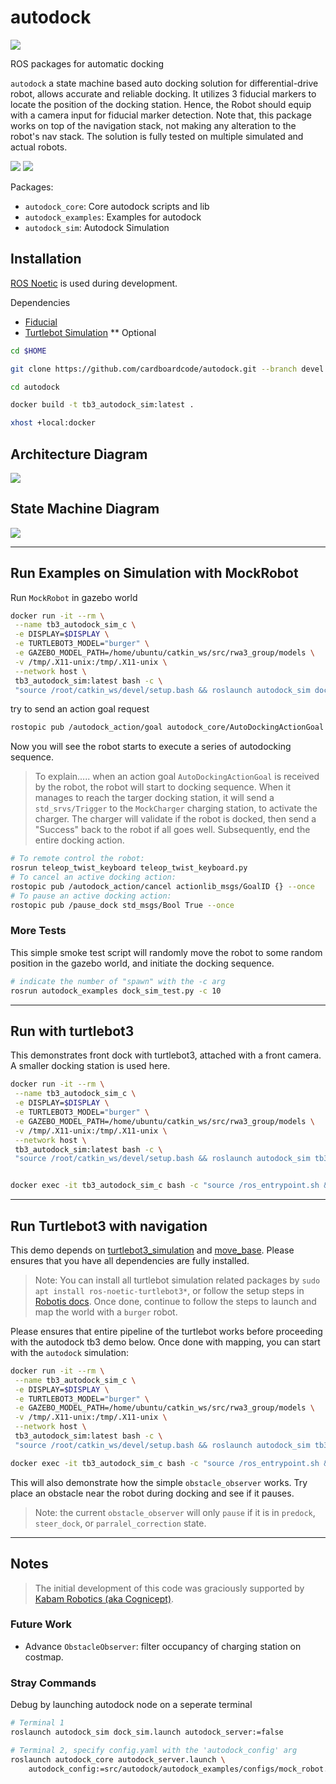 # autodock

![](https://github.com/osrf/autodock/workflows/ci/badge.svg)

ROS packages for automatic docking

`autodock` a state machine based auto docking solution for differential-drive robot,
allows accurate and reliable docking. It utilizes 3 fiducial markers to locate the 
position of the docking station. Hence, the Robot should equip with a camera input
for fiducial marker detection. Note that, this package works on top of the navigation 
stack, not making any alteration to the robot's nav stack. The solution is fully
tested on multiple simulated and actual robots.

![](docs/dock_gz_sim.gif) ![](docs/tb3_dock_sim.gif)

Packages:
 - `autodock_core`: Core autodock scripts and lib
 - `autodock_examples`: Examples for autodock
 - `autodock_sim`: Autodock Simulation

## Installation

[ROS Noetic](http://wiki.ros.org/noetic/Installation/Ubuntu) is used during development.

Dependencies
 - [Fiducial](https://github.com/UbiquityRobotics/fiducials)
 - [Turtlebot Simulation](http://wiki.ros.org/turtlebot3_simulations) ** Optional

```bash
cd $HOME
```

```bash
git clone https://github.com/cardboardcode/autodock.git --branch devel --depth 1 --single-branch
```

```bash
cd autodock
```

```bash
docker build -t tb3_autodock_sim:latest .
```

```bash
xhost +local:docker
```

## Architecture Diagram

![](docs/architecture.png)

## State Machine Diagram

![](docs/state_diagram.png)

---

## Run Examples on Simulation with MockRobot

Run `MockRobot` in gazebo world

```bash
docker run -it --rm \
 --name tb3_autodock_sim_c \
 -e DISPLAY=$DISPLAY \
 -e TURTLEBOT3_MODEL="burger" \
 -e GAZEBO_MODEL_PATH=/home/ubuntu/catkin_ws/src/rwa3_group/models \
 -v /tmp/.X11-unix:/tmp/.X11-unix \
 --network host \
 tb3_autodock_sim:latest bash -c \
 "source /root/catkin_ws/devel/setup.bash && roslaunch autodock_sim dock_sim.launch"
```

try to send an action goal request
```bash
rostopic pub /autodock_action/goal autodock_core/AutoDockingActionGoal {} --once
```

Now you will see the robot starts to execute a series of autodocking sequence.

> To explain..... when an action goal `AutoDockingActionGoal` is received by the robot, 
the robot will start to docking sequence. When it manages to reach the targer 
docking station, it will send a `std_srvs/Trigger` to the `MockCharger` charging 
station, to activate the charger. The charger will validate if the robot is docked, 
then send a "Success" back to the robot if all goes well.
Subsequently, end the entire docking action.

```bash
# To remote control the robot: 
rosrun teleop_twist_keyboard teleop_twist_keyboard.py
# To cancel an active docking action: 
rostopic pub /autodock_action/cancel actionlib_msgs/GoalID {} --once
# To pause an active docking action: 
rostopic pub /pause_dock std_msgs/Bool True --once
```

### More Tests

This simple smoke test script will randomly move the robot to some random position 
in the gazebo world, and initiate the docking sequence.

```bash
# indicate the number of "spawn" with the -c arg
rosrun autodock_examples dock_sim_test.py -c 10
```

---

## Run with turtlebot3

This demonstrates front dock with turtlebot3, attached with a front camera. 
A smaller docking station is used here.

```bash
docker run -it --rm \
 --name tb3_autodock_sim_c \
 -e DISPLAY=$DISPLAY \
 -e TURTLEBOT3_MODEL="burger" \
 -e GAZEBO_MODEL_PATH=/home/ubuntu/catkin_ws/src/rwa3_group/models \
 -v /tmp/.X11-unix:/tmp/.X11-unix \
 --network host \
 tb3_autodock_sim:latest bash -c \
 "source /root/catkin_ws/devel/setup.bash && roslaunch autodock_sim tb3_dock_sim.launch"
```

```bash

docker exec -it tb3_autodock_sim_c bash -c "source /ros_entrypoint.sh && rostopic pub /autodock_action/goal autodock_core/AutoDockingActionGoal {} --once"
```

---

## Run Turtlebot3 with navigation

This demo depends on [turtlebot3_simulation](https://github.com/ROBOTIS-GIT/turtlebot3_simulations) 
and [move_base](http://wiki.ros.org/move_base). 
Please ensures that you have all dependencies are fully installed.

> Note: You can install all turtlebot simulation related packages by 
`sudo apt install ros-noetic-turtlebot3*`, or follow the setup steps in
[Robotis docs](https://emanual.robotis.com/docs/en/platform/turtlebot3/simulation/). 
Once done, continue to follow the steps to launch and map the world with a `burger` robot.

Please ensures that entire pipeline of the turtlebot works before proceeding with the 
autodock tb3 demo below. Once done with mapping, you can start with the `autodock` simulation:



```bash
docker run -it --rm \
 --name tb3_autodock_sim_c \
 -e DISPLAY=$DISPLAY \
 -e TURTLEBOT3_MODEL="burger" \
 -e GAZEBO_MODEL_PATH=/home/ubuntu/catkin_ws/src/rwa3_group/models \
 -v /tmp/.X11-unix:/tmp/.X11-unix \
 --network host \
 tb3_autodock_sim:latest bash -c \
 "source /root/catkin_ws/devel/setup.bash && roslaunch autodock_sim tb3_nav_dock_sim.launch"
```

```bash
docker exec -it tb3_autodock_sim_c bash -c "source /ros_entrypoint.sh && rostopic pub /autodock_action/goal autodock_core/AutoDockingActionGoal {} --once"
```

This will also demonstrate how the simple `obstacle_observer` works. 
Try place an obstacle near the robot during docking and see if it pauses.

> Note: the current `obstacle_observer` will only `pause` if it is 
in `predock`, `steer_dock`, or `parralel_correction` state.

---

## Notes

> The initial development of this code was graciously supported by [Kabam Robotics (aka Cognicept)](https://github.com/cognicept-admin).

### Future Work
 - Advance `ObstacleObserver`: filter occupancy of charging station on costmap.

### Stray Commands 

Debug by launching autodock node on a seperate terminal
```bash
# Terminal 1
roslaunch autodock_sim dock_sim.launch autodock_server:=false

# Terminal 2, specify config.yaml with the 'autodock_config' arg
roslaunch autodock_core autodock_server.launch \
    autodock_config:=src/autodock/autodock_examples/configs/mock_robot.yaml
```

